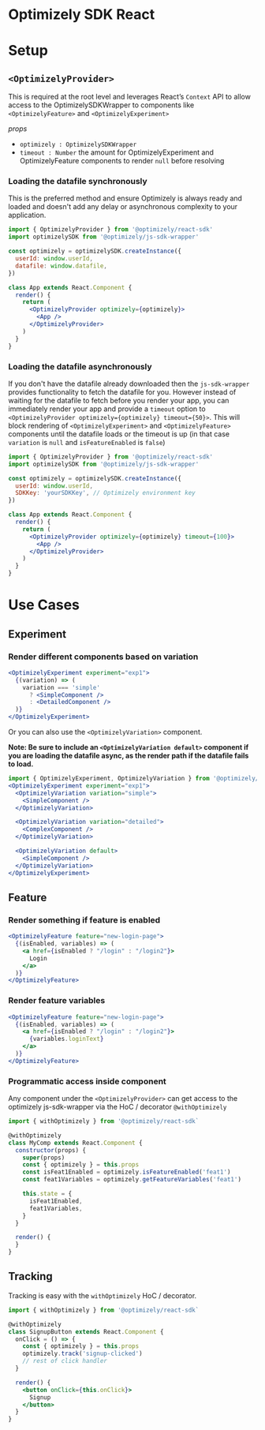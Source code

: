 # Optimizely SDK React

# Setup
## `<OptimizelyProvider>`
This is required at the root level and leverages React’s `Context` API to allow access to the OptimizelySDKWrapper to components like `<OptimizelyFeature>`  and  `<OptimizelyExperiment>`

*props*
* `optimizely : OptimizelySDKWrapper`
* `timeout : Number` the amount for OptimizelyExperiment and OptimizelyFeature components to render `null` before resolving

### Loading the datafile synchronously

This is the preferred method and ensure Optimizely is always ready and loaded and doesn't add
any delay or asynchronous complexity to your application.

```jsx
import { OptimizelyProvider } from '@optimizely/react-sdk'
import optimizelySDK from '@optimizely/js-sdk-wrapper'

const optimizely = optimizelySDK.createInstance({
  userId: window.userId,
  datafile: window.datafile,
})

class App extends React.Component {
  render() {
    return (
      <OptimizelyProvider optimizely={optimizely}>
        <App />
      </OptimizelyProvider>
    )
  }
}
```

### Loading the datafile asynchronously

If you don't have the datafile already downloaded then the `js-sdk-wrapper` provides functionality to fetch the datafile for you.  However instead of waiting for the datafile to fetch before you render your app, you can immediately render your app and provide a `timeout`
option to `<OptimizelyProvider optimizely={optimizely} timeout={50}>`.  This will block rendering of `<OptimizelyExperiment>` and `<OptimizelyFeature>` components until the datafile
loads or the timeout is up (in that case `variation` is `null` and `isFeatureEnabled` is `false`)

```jsx
import { OptimizelyProvider } from '@optimizely/react-sdk'
import optimizelySDK from '@optimizely/js-sdk-wrapper'

const optimizely = optimizelySDK.createInstance({
  userId: window.userId,
  SDKKey: 'yourSDKKey', // Optimizely environment key
})

class App extends React.Component {
  render() {
    return (
      <OptimizelyProvider optimizely={optimizely} timeout={100}>
        <App />
      </OptimizelyProvider>
    )
  }
}
```

# Use Cases
## Experiment
### Render different components based on variation
```jsx
<OptimizelyExperiment experiment="exp1">
  {(variation) => (
    variation === 'simple'
      ? <SimpleComponent />
      : <DetailedComponent />
  )}
</OptimizelyExperiment>
```

Or you can also use the `<OptimizelyVariation>` component.

**Note: Be sure to include an `<OptimizelyVariation default>` component if you are loading the datafile async, as the render path if the datafile fails to load.**

```jsx
import { OptimizelyExperiment, OptimizelyVariation } from '@optimizely/react-sdk'
<OptimizelyExperiment experiment="exp1">
  <OptimizelyVariation variation="simple">
    <SimpleComponent />
  </OptimizelyVariation>

  <OptimizelyVariation variation="detailed">
    <ComplexComponent />
  </OptimizelyVariation>

  <OptimizelyVariation default>
    <SimpleComponent />
  </OptimizelyVariation>
</OptimizelyExperiment>
```

## Feature
### Render something if feature is enabled
```jsx
<OptimizelyFeature feature="new-login-page">
  {(isEnabled, variables) => (
    <a href={isEnabled ? "/login" : "/login2"}>
      Login
    </a>
  )}
</OptimizelyFeature>
```

### Render feature variables
```jsx
<OptimizelyFeature feature="new-login-page">
  {(isEnabled, variables) => (
    <a href={isEnabled ? "/login" : "/login2"}>
      {variables.loginText}
    </a>
  )}
</OptimizelyFeature>
```


### Programmatic access inside component
Any component under the `<OptimizelyProvider>` can get access to the optimizely js-sdk-wrapper via the HoC / decorator `@withOptimizely`

```jsx
import { withOptimizely } from '@optimizely/react-sdk`

@withOptimizely
class MyComp extends React.Component {
  constructor(props) {
    super(props)
    const { optimizely } = this.props
    const isFeat1Enabled = optimizely.isFeatureEnabled('feat1')
    const feat1Variables = optimizely.getFeatureVariables('feat1')

    this.state = {
      isFeat1Enabled,
      feat1Variables,
    }
  }

  render() {
  }
}
```

## Tracking
Tracking is easy with the `withOptimizely` HoC / decorator.

```jsx
import { withOptimizely } from '@optimizely/react-sdk`

@withOptimizely
class SignupButton extends React.Component {
  onClick = () => {
    const { optimizely } = this.props
    optimizely.track('signup-clicked')
    // rest of click handler
  }

  render() {
    <button onClick={this.onClick}>
      Signup
    </button>
  }
}
```

